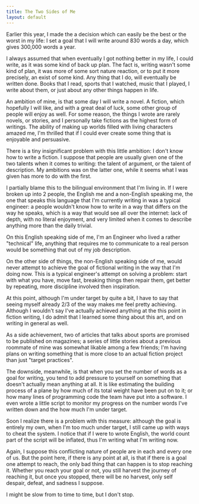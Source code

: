 ```yaml
---
title: The Two Sides of Me
layout: default
---
```


Earlier this year, I made the a decision which can easily be the best or the worst in my life: I set a goal that I will write around 830 words a day, which gives 300,000 words a year.

I always assumed that when eventually I got nothing better in my life, I could write, as it was some kind of back up plan. The fact is, writing wasn't some kind of plan, it was more of some sort nature reaction, or to put it more precisely, an exist of some kind. Any thing that I do, will eventually be written done. Books that I read, sports that I watched, music that I played, I write about them, or just about any other things happen in life.

An ambition of mine, is that some day I will write a novel. A fiction, which hopefully I will like, and with a great deal of luck, some other group of people will enjoy as well. For some reason, the things I wrote are rarely novels, or stories, and I personally take fictions as the highest form of writings. The ability of making up worlds filled with living characters amazed me, I'm thrilled that if I could ever create some thing that is enjoyable and persuasive.

There is a tiny insignificant problem with this little ambition: I don't know how to write a fiction. I suppose that people are usually given one of the two talents when it comes to writing: the talent of argument, or the talent of description. My ambitions was on the latter one, while it seems what I was given has more to do with the first.

I partially blame this to the bilingual environment that I'm living in. If I were broken up into 2 people, the English me and a non-English speaking me, the one that speaks this language that I'm currently writing in was a typical engineer: a people wouldn't know how to write in a way that differs on the way he speaks, which is a way that would see all over the internet: lack of depth, with no literal enjoyment, and very limited when it comes to describe anything more than the daily trivial.

On this English speaking side of me, I'm an Engineer who lived a rather "technical" life, anything that requires me to communicate to a real person would be something that out of my job description. 

On the other side of things, the non-English speaking side of me, would never attempt to achieve the goal of fictional writing in the way that I'm doing now. This is a typical engineer's attempt on solving a problem: start with what you have, move fast, breaking things then repair them, get better by repeating, more discipline involved then inspiration.

At this point, although I'm under target by quite a bit, I have to say that seeing myself already 2/3 of the way makes me feel pretty achieving. Although I wouldn't say I've actually achieved anything at the this point in fiction writing, I do admit that I learned some thing about this art, and on writing in general as well.

As a side achievement, two of articles that talks about sports are promised to be published on magazines; a series of little stories about a previous roommate of mine was somewhat likable among a few friends; I'm having plans on writing something that is more close to an actual fiction project than just "target practices".

The downside, meanwhile, is that when you set the number of words as a goal for writing, you tend to add pressure to yourself on something that doesn't actually mean anything at all. It is like estimating the building process of a plane by how much of its total weight have been put on to it; or how many lines of programming code the team have put into a software. I even wrote a little script to monitor my progress on the number words I've written down and the how much I'm under target.

Soon I realize there is a problem with this measure: although the goal is entirely my own, when I'm too much under target, I still came up with ways to cheat the system. I notice that if I were to wrote English, the world count part of the script will be inflated, thus I'm writing what I'm writing now.

Again, I suppose this conflicting nature of people are in each and every one of us. But the point here, if there is any point at all, is that if there is a goal one attempt to reach, the only bad thing that can happen is to stop reaching it. Whether you reach your goal or not, you still harvest the journey of reaching it, but once you stopped, there will be no harvest, only self despair, defeat, and sadness I suppose.

I might be slow from to time to time, but I don't stop.
